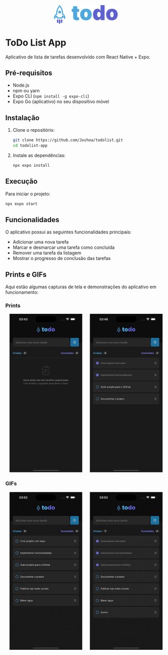 <p align="center">
  <img src="https://github.com/Joshoa/todolist/blob/main/media/todoLogo.svg" alt="toDo" width="200">
</p>

# ToDo List App

Aplicativo de lista de tarefas desenvolvido com React Native + Expo.

## Pré-requisitos

- Node.js
- npm ou yarn
- Expo CLI (`npm install -g expo-cli`)
- Expo Go (aplicativo) no seu dispositivo móvel

## Instalação

1. Clone o repositório:
    ```bash
    git clone https://github.com/Joshoa/todolist.git
    cd todolist-app
    ```

2. Instale as dependências:
    ```bash
    npx expo install
    ```

## Execução

Para iniciar o projeto:
```bash
npx expo start
```

## Funcionalidades

O aplicativo possui as seguintes funcionalidades principais:

- Adicionar uma nova tarefa
- Marcar e desmarcar uma tarefa como concluída
- Remover uma tarefa da listagem
- Mostrar o progresso de conclusão das tarefas

## Prints e GIFs

Aqui estão algumas capturas de tela e demonstrações do aplicativo em funcionamento:

### Prints
<p align="center">
  <img src="https://github.com/Joshoa/todolist/blob/main/media/print1.png" alt="Print 1" width="45%" style="margin-right: 10px;">
  <img src="https://github.com/Joshoa/todolist/blob/main/media/print2.png" alt="Print 2" width="45%" style="margin-left: 10px;">
</p>

### GIFs
<p align="center">
  <img src="https://github.com/Joshoa/todolist/blob/main/media/gif1.gif" alt="GIF 1" width="45%" style="margin-right: 10px;">
  <img src="https://github.com/Joshoa/todolist/blob/main/media/gif2.gif" alt="GIF 2" width="45%" style="margin-left: 10px;">
</p>
